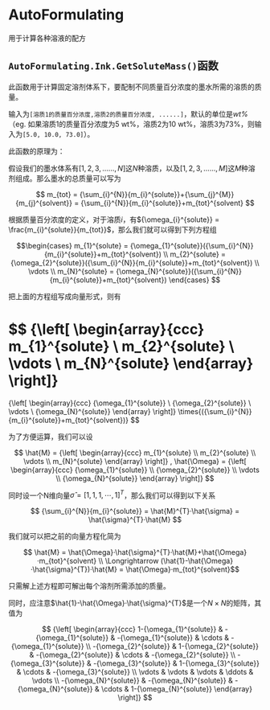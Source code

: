 # AutoFormulating
用于计算各种溶液的配方

## `AutoFormulating.Ink.GetSoluteMass()`函数
此函数用于计算固定溶剂体系下，要配制不同质量百分浓度的墨水所需的溶质的质量。

输入为`[溶质1的质量百分浓度,溶质2的质量百分浓度, ......]`，默认的单位是*wt%* （eg. 如果溶质1的质量百分浓度为5 wt%，溶质2为10 wt%，溶质3为73%，则输入为`[5.0, 10.0, 73.0]`）。

此函数的原理为：

假设我们的墨水体系有$[1,2,3,......,N]$这$N$种溶质，以及$[1,2,3,......,M]$这$M$种溶剂组成。那么墨水的总质量可以写为

$$ m_{tot} = {\sum_{i}^{N}}{m_{i}^{solute}}+{\sum_{j}^{M}}{m_{j}^{solvent}} = {\sum_{i}^{N}}{m_{i}^{solute}}+m_{tot}^{solvent} $$

根据质量百分浓度的定义，对于溶质$i$，有${\omega_{i}^{solute}} = \frac{m_{i}^{solute}}{m_{tot}}$，那么我们就可以得到下列方程组

$$\begin{cases}
m_{1}^{solute} = {\omega_{1}^{solute}}({\sum_{i}^{N}}{m_{i}^{solute}}+m_{tot}^{solvent}) \\
m_{2}^{solute} = {\omega_{2}^{solute}}({\sum_{i}^{N}}{m_{i}^{solute}}+m_{tot}^{solvent}) \\
\vdots \\
m_{N}^{solute} = {\omega_{N}^{solute}}({\sum_{i}^{N}}{m_{i}^{solute}}+m_{tot}^{solvent})
\end{cases}
$$

把上面的方程组写成向量形式，则有

$$
{\left[ \begin{array}{ccc}
m_{1}^{solute} \\
m_{2}^{solute} \\
\vdots \\
m_{N}^{solute}
\end{array}
\right]}
=
{\left[ \begin{array}{ccc}
{\omega_{1}^{solute}} \\
{\omega_{2}^{solute}} \\
\vdots \\
{\omega_{N}^{solute}}
\end{array}
\right]}
\times{({\sum_{i}^{N}}{m_{i}^{solute}}+m_{tot}^{solvent})}
$$

为了方便运算，我们可以设

$$
\hat{M} = {\left[ \begin{array}{ccc}
m_{1}^{solute} \\
m_{2}^{solute} \\
\vdots \\
m_{N}^{solute}
\end{array}
\right]}
,
\hat{\Omega} = {\left[ \begin{array}{ccc}
{\omega_{1}^{solute}} \\
{\omega_{2}^{solute}} \\
\vdots \\
{\omega_{N}^{solute}}
\end{array}
\right]}
$$

同时设一个N维向量$\hat{\sigma} = [1, 1, 1, \cdots, 1]^{T}$，那么我们可以得到以下关系

$$ {\sum_{i}^{N}}{m_{i}^{solute}} = \hat{M}^{T}·\hat{\sigma} = \hat{\sigma}^{T}·\hat{M} $$

我们就可以把之前的向量方程化简为

$$ \hat{M} = \hat{\Omega}·\hat{\sigma}^{T}·\hat{M}+\hat{\Omega}·m_{tot}^{solvent} \\
\Longrightarrow (\hat{1}-\hat{\Omega}·\hat{\sigma}^{T})·\hat{M} = \hat{\Omega}·m_{tot}^{solvent}$$

只需解上述方程即可解出每个溶剂所需添加的质量。

同时，应注意$\hat{1}-\hat{\Omega}·\hat{\sigma}^{T}$是一个$N\times{N}$的矩阵，其值为

$$
{\left[ \begin{array}{ccc}
1-{\omega_{1}^{solute}} & -{\omega_{1}^{solute}} & -{\omega_{1}^{solute}} & \cdots & -{\omega_{1}^{solute}} \\
-{\omega_{2}^{solute}} & 1-{\omega_{2}^{solute}} & -{\omega_{2}^{solute}} & \cdots & -{\omega_{2}^{solute}} \\
-{\omega_{3}^{solute}} & -{\omega_{3}^{solute}} & 1-{\omega_{3}^{solute}} & \cdots & -{\omega_{3}^{solute}} \\
\vdots & \vdots & \vdots & \ddots & \vdots \\
-{\omega_{N}^{solute}} & -{\omega_{N}^{solute}} & -{\omega_{N}^{solute}} & \cdots & 1-{\omega_{N}^{solute}}
\end{array}
\right]}
$$
